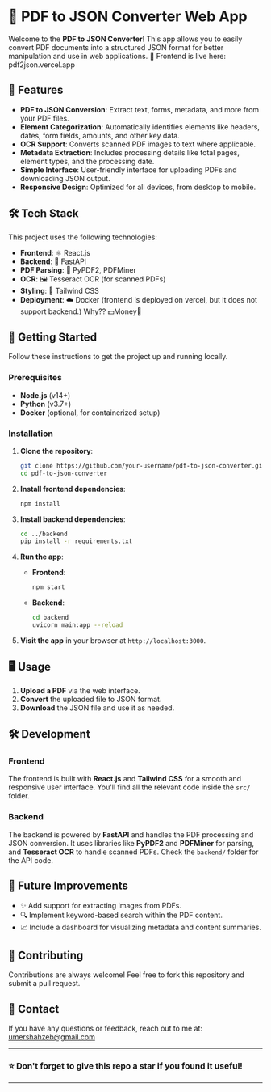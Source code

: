 

# 📄 PDF to JSON Converter Web App

Welcome to the **PDF to JSON Converter**! This app allows you to easily convert PDF documents into a structured JSON format for better manipulation and use in web applications. 🚀
Frontend is live here: pdf2json.vercel.app
## 🌟 Features

- **PDF to JSON Conversion**: Extract text, forms, metadata, and more from your PDF files.
- **Element Categorization**: Automatically identifies elements like headers, dates, form fields, amounts, and other key data.
- **OCR Support**: Converts scanned PDF images to text where applicable.
- **Metadata Extraction**: Includes processing details like total pages, element types, and the processing date.
- **Simple Interface**: User-friendly interface for uploading PDFs and downloading JSON output.
- **Responsive Design**: Optimized for all devices, from desktop to mobile.

## 🛠️ Tech Stack

This project uses the following technologies:

- **Frontend**: ⚛️ React.js
- **Backend**: 🐍 FastAPI
- **PDF Parsing**: 📄 PyPDF2, PDFMiner
- **OCR**: 🖼️ Tesseract OCR (for scanned PDFs)
- **Styling**: 💅 Tailwind CSS
- **Deployment**: ☁️ Docker (frontend is deployed on vercel, but it does not support backend.) Why?? 💵Money🦀

## 🚀 Getting Started

Follow these instructions to get the project up and running locally.

### Prerequisites

- **Node.js** (v14+)
- **Python** (v3.7+)
- **Docker** (optional, for containerized setup)

### Installation

1. **Clone the repository**:
   ```bash
   git clone https://github.com/your-username/pdf-to-json-converter.git
   cd pdf-to-json-converter
   ```

2. **Install frontend dependencies**:
   ```bash
   npm install
   ```

3. **Install backend dependencies**:
   ```bash
   cd ../backend
   pip install -r requirements.txt
   ```

4. **Run the app**:

   - **Frontend**:
     ```bash
     npm start
     ```
   - **Backend**:
     ```bash
     cd backend
     uvicorn main:app --reload
     ```

5. **Visit the app** in your browser at `http://localhost:3000`.

## 🖥️ Usage

1. **Upload a PDF** via the web interface.
2. **Convert** the uploaded file to JSON format.
3. **Download** the JSON file and use it as needed.

## 🛠️ Development

### Frontend

The frontend is built with **React.js** and **Tailwind CSS** for a smooth and responsive user interface. You'll find all the relevant code inside the `src/` folder.

### Backend

The backend is powered by **FastAPI** and handles the PDF processing and JSON conversion. It uses libraries like **PyPDF2** and **PDFMiner** for parsing, and **Tesseract OCR** to handle scanned PDFs. Check the `backend/` folder for the API code.

## 🤖 Future Improvements

- ✨ Add support for extracting images from PDFs.
- 🔍 Implement keyword-based search within the PDF content.
- 📈 Include a dashboard for visualizing metadata and content summaries.

## 🤝 Contributing

Contributions are always welcome! Feel free to fork this repository and submit a pull request.

## 📧 Contact

If you have any questions or feedback, reach out to me at: [umershahzeb@gmail.com](mailto:umershahzeb@gmail.com)

---

### ⭐ Don't forget to give this repo a star if you found it useful!

---

